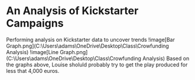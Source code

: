 # An Analysis of Kickstarter Campaigns
Performing analysis on Kickstarter data to uncover trends
!image[Bar Graph.png](C:\Users\adams\OneDrive\Desktop\Class\Crowfunding Analysis)
!image[Line Graph.png](C:\Users\adams\OneDrive\Desktop\Class\Crowfunding Analysis)
Based on the graphs above, Louise sholuld probably try to get the play produced for less that 4,000 euros.
